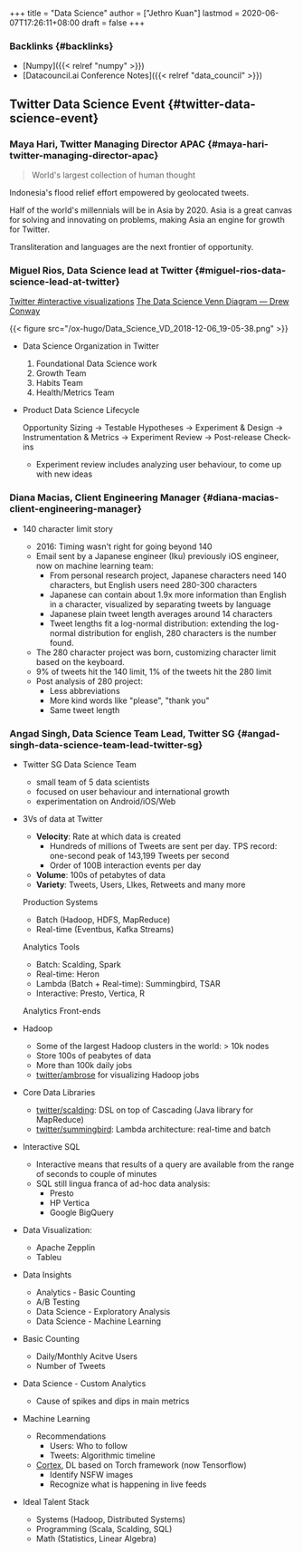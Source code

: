 +++
title = "Data Science"
author = ["Jethro Kuan"]
lastmod = 2020-06-07T17:26:11+08:00
draft = false
+++

### Backlinks {#backlinks}

- [Numpy]({{< relref "numpy" >}})
- [Datacouncil.ai Conference Notes]({{< relref "data_council" >}})

## Twitter Data Science Event {#twitter-data-science-event}

### Maya Hari, Twitter Managing Director APAC {#maya-hari-twitter-managing-director-apac}

> World's largest collection of human thought

Indonesia's flood relief effort empowered by geolocated tweets.

Half of the world's millennials will be in Asia by 2020. Asia is a
great canvas for solving and innovating on problems, making Asia an
engine for growth for Twitter.

Transliteration and languages are the next frontier of opportunity.

### Miguel Rios, Data Science lead at Twitter {#miguel-rios-data-science-lead-at-twitter}

[Twitter #interactive visualizations](https://interactive.twitter.com/)
[The Data Science Venn Diagram — Drew Conway](http://drewconway.com/zia/2013/3/26/the-data-science-venn-diagram)

{{< figure src="/ox-hugo/Data_Science_VD_2018-12-06_19-05-38.png" >}}

<!--list-separator-->

- Data Science Organization in Twitter

  1.  Foundational Data Science work
  2.  Growth Team
  3.  Habits Team
  4.  Health/Metrics Team

<!--list-separator-->

- Product Data Science Lifecycle

  Opportunity Sizing -> Testable Hypotheses -> Experiment & Design ->
  Instrumentation & Metrics -> Experiment Review -> Post-release
  Check-ins

  - Experiment review includes analyzing user behaviour, to come up with
    new ideas

### Diana Macias, Client Engineering Manager {#diana-macias-client-engineering-manager}

<!--list-separator-->

- 140 character limit story

  - 2016: Timing wasn't right for going beyond 140
  - Email sent by a Japanese engineer (Iku) previously iOS engineer,
    now on machine learning team:
    - From personal research project, Japanese characters need 140 characters, but English users need
      280-300 characters
    - Japanese can contain about 1.9x more information than English in a
      character, visualized by separating tweets by language
    - Japanese plain tweet length averages around 14 characters
    - Tweet lengths fit a log-normal distribution: extending the
      log-normal distribution for english, 280 characters is the number found.
  - The 280 character project was born, customizing character limit
    based on the keyboard.
  - 9% of tweets hit the 140 limit, 1% of the tweets hit the 280 limit
  - Post analysis of 280 project:
    - Less abbreviations
    - More kind words like "please", "thank you"
    - Same tweet length

### Angad Singh, Data Science Team Lead, Twitter SG {#angad-singh-data-science-team-lead-twitter-sg}

<!--list-separator-->

- Twitter SG Data Science Team

  - small team of 5 data scientists
  - focused on user behaviour and international growth
  - experimentation on Android/iOS/Web

<!--list-separator-->

- 3Vs of data at Twitter

  - **Velocity**: Rate at which data is created
    - Hundreds of millions of Tweets are sent per day. TPS record:
      one-second peak of 143,199 Tweets per second
    - Order of 100B interaction events per day
  - **Volume**: 100s of petabytes of data
  - **Variety**: Tweets, Users, LIkes, Retweets and many more

  Production Systems

  - Batch (Hadoop, HDFS, MapReduce)
  - Real-time (Eventbus, Kafka Streams)

  Analytics Tools

  - Batch: Scalding, Spark
  - Real-time: Heron
  - Lambda (Batch + Real-time): Summingbird, TSAR
  - Interactive: Presto, Vertica, R

  Analytics Front-ends

<!--list-separator-->

- Hadoop

  - Some of the largest Hadoop clusters in the world: > 10k nodes
  - Store 100s of peabytes of data
  - More than 100k daily jobs
  - [twitter/ambrose](https://github.com/twitter/ambrose) for visualizing Hadoop jobs

<!--list-separator-->

- Core Data Libraries

  - [twitter/scalding](https://github.com/twitter/scalding): DSL on top of Cascading (Java library for MapReduce)
  - [twitter/summingbird](https://github.com/twitter/summingbird): Lambda architecture: real-time and batch

<!--list-separator-->

- Interactive SQL

  - Interactive means that results of a query are available from the
    range of seconds to couple of minutes
  - SQL still lingua franca of ad-hoc data analysis:
    - Presto
    - HP Vertica
    - Google BigQuery

<!--list-separator-->

- Data Visualization:

  - Apache Zepplin
  - Tableu

<!--list-separator-->

- Data Insights

  - Analytics - Basic Counting
  - A/B Testing
  - Data Science - Exploratory Analysis
  - Data Science - Machine Learning

<!--list-separator-->

- Basic Counting

  - Daily/Monthly Acitve Users
  - Number of Tweets

<!--list-separator-->

- Data Science - Custom Analytics

  - Cause of spikes and dips in main metrics

<!--list-separator-->

- Machine Learning

  - Recommendations
    - Users: Who to follow
    - Tweets: Algorithmic timeline
  - [Cortex](https://cortex.twitter.com/en.html), DL based on Torch framework (now Tensorflow)
    - Identify NSFW images
    - Recognize what is happening in live feeds

<!--list-separator-->

- Ideal Talent Stack

  - Systems (Hadoop, Distributed Systems)
  - Programming (Scala, Scalding, SQL)
  - Math (Statistics, Linear Algebra)
